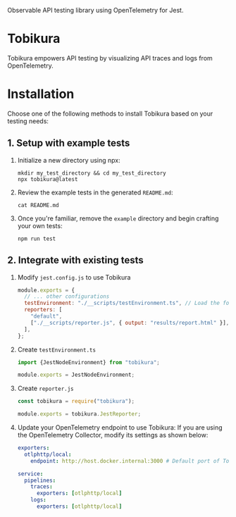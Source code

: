 Observable API testing library using OpenTelemetry for Jest.

# Tobikura

Tobikura empowers API testing by visualizing API traces and logs from OpenTelemetry.

# Installation

Choose one of the following methods to install Tobikura based on your testing needs:

## 1. Setup with example tests

1. Initialize a new directory using npx:
    ```
    mkdir my_test_directory && cd my_test_directory
    npx tobikura@latest
    ```
2. Review the example tests in the generated `README.md`:
    ```
    cat README.md
    ```
3. Once you're familiar, remove the `example` directory and begin crafting your own tests:
    ```
    npm run test
    ```

## 2. Integrate with existing tests

1. Modify `jest.config.js` to use Tobikura
    ```js
    module.exports = {
      // ... other configurations
      testEnvironment: "./__scripts/testEnvironment.ts", // Load the following testEnvironment.ts
      reporters: [
        "default",
        ["./__scripts/reporter.js", { output: "results/report.html" }],  // Load the following reporter.js
      ],
    };
    ```
2. Create `testEnvironment.ts`
    ```ts
    import {JestNodeEnvironment} from "tobikura";
    
    module.exports = JestNodeEnvironment;
    ```
3. Create `reporter.js`
    ```js
    const tobikura = require("tobikura");
    
    module.exports = tobikura.JestReporter;
    ```
4. Update your OpenTelemetry endpoint to use Tobikura:
    If you are using the OpenTelemetry Collector, modify its settings as shown below:
    ```yml
    exporters:
      otlphttp/local:
        endpoint: http://host.docker.internal:3000 # Default port of Tobikura's server
    
    service:
      pipelines:
        traces:
          exporters: [otlphttp/local]
        logs:
          exporters: [otlphttp/local]
    ```

